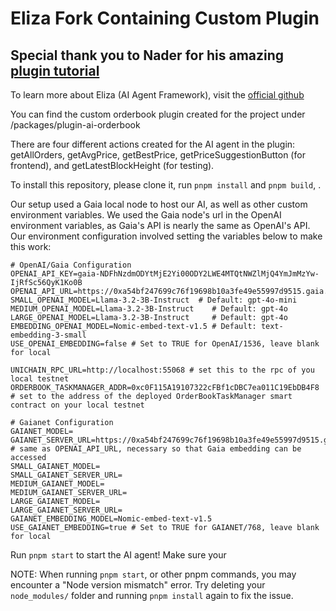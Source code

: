 # Eliza Fork Containing Custom Plugin
## Special thank you to Nader for his amazing [plugin tutorial](https://www.youtube.com/watch?v=25FxjscBHuo)

To learn more about Eliza (AI Agent Framework), visit the [official github](https://github.com/elizaos/eliza)

You can find the custom orderbook plugin created for the project under /packages/plugin-ai-orderbook

There are four different actions created for the AI agent in the plugin: getAllOrders, getAvgPrice, getBestPrice, getPriceSuggestionButton (for frontend), and getLatestBlockHeight (for testing).

To install this repository, please clone it, run `pnpm install` and `pnpm build`, .

Our setup used a Gaia local node to host our AI, as well as other custom environment variables. We used the Gaia node's url in the OpenAI environment variables, as Gaia's API is nearly the same as OpenAI's API. Our environment configuration involved setting the variables below to make this work:

```
# OpenAI/Gaia Configuration
OPENAI_API_KEY=gaia-NDFhNzdmODYtMjE2Yi00ODY2LWE4MTQtNWZlMjQ4YmJmMzYw-IjRfSc56QyK1Ko0B
OPENAI_API_URL=https://0xa54bf247699c76f19698b10a3fe49e55997d9515.gaia.domains/v1
SMALL_OPENAI_MODEL=Llama-3.2-3B-Instruct  # Default: gpt-4o-mini
MEDIUM_OPENAI_MODEL=Llama-3.2-3B-Instruct    # Default: gpt-4o
LARGE_OPENAI_MODEL=Llama-3.2-3B-Instruct     # Default: gpt-4o
EMBEDDING_OPENAI_MODEL=Nomic-embed-text-v1.5 # Default: text-embedding-3-small
USE_OPENAI_EMBEDDING=false # Set to TRUE for OpenAI/1536, leave blank for local

UNICHAIN_RPC_URL=http://localhost:55068 # set this to the rpc of you local testnet
ORDERBOOK_TASKMANAGER_ADDR=0xc0F115A19107322cFBf1cDBC7ea011C19EbDB4F8 # set to the address of the deployed OrderBookTaskManager smart contract on your local testnet

# Gaianet Configuration
GAIANET_MODEL=
GAIANET_SERVER_URL=https://0xa54bf247699c76f19698b10a3fe49e55997d9515.gaia.domains/v1 # same as OPENAI_API_URL, necessary so that Gaia embedding can be accessed
SMALL_GAIANET_MODEL=
SMALL_GAIANET_SERVER_URL=
MEDIUM_GAIANET_MODEL=
MEDIUM_GAIANET_SERVER_URL=
LARGE_GAIANET_MODEL=
LARGE_GAIANET_SERVER_URL=
GAIANET_EMBEDDING_MODEL=Nomic-embed-text-v1.5
USE_GAIANET_EMBEDDING=true # Set to TRUE for GAIANET/768, leave blank for local
```

Run `pnpm start` to start the AI agent! Make sure your 

NOTE: When running `pnpm start`, or other pnpm commands, you may encounter a "Node version mismatch" error. Try deleting your `node_modules/` folder and running `pnpm install` again to fix the issue.
